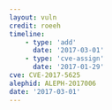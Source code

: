```yaml
---
layout: vuln
credit: roeeh
timeline:
    - type: 'add'
      date: '2017-03-01'
    - type: 'cve-assign'
      date: '2017-01-29'    
cve: CVE-2017-5625
alephid: ALEPH-2017006     
date: '2017-03-01'
---
```

